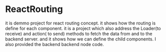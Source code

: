 # ReactRouting
it is demmo project for react routing concept. it shows how the routing is define for each component. 
it is a project which also address the Loader(to receive) and action( to send) methods to fetch the data from and to the backend server. 
and it shows how we can define the child components. I also provided the backend backend node code.

